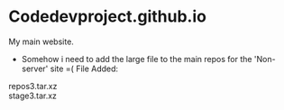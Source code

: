 # Codedevproject.github.io
My main website.

* Somehow i need to add the large file to the main repos for the 'Non-server' site =(
File Added:

repos3.tar.xz
<br>
stage3.tar.xz